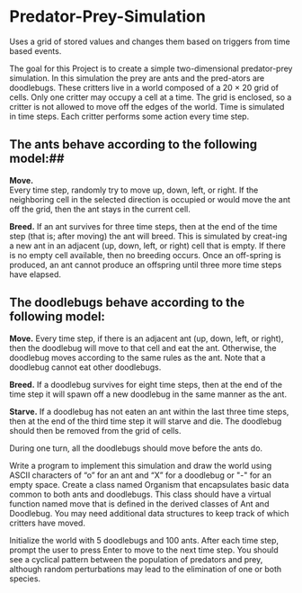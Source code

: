 # Predator-Prey-Simulation
Uses a grid of stored values and changes them based on triggers from time based events. 

The goal for this Project is to create a simple two-dimensional predator-prey simulation. In this simulation the prey are ants and the pred-ators are doodlebugs. These critters live in a world composed of a 20 × 20 grid of cells. Only one critter may occupy a cell at a time. The grid is  enclosed, so a critter is not allowed to move off the edges of the world. Time is simulated in time steps. Each critter performs some action every time step.


## The ants behave according to the following model:## 
**Move.**  
Every time step, randomly try to move up, down, left, or right. If the neighboring cell in the selected direction is occupied or would move the ant off the grid, then the ant stays in the current cell.

**Breed.**
If an ant survives for three time steps, then at the end of the time step (that is; after moving) the ant will breed. This is simulated by creat-ing a new ant in an adjacent (up, down, left, or right) cell that is empty. If there is no empty cell available, then no breeding occurs. Once an off-spring is produced, an ant cannot produce an offspring until three more time steps have elapsed.


## The doodlebugs behave according to the following model: ##
**Move.**
Every time step, if there is an adjacent ant (up, down, left, or right), then the doodlebug will move to that cell and eat the ant. Otherwise, the doodlebug moves according to the same rules as the ant. Note that a doodlebug cannot eat other doodlebugs.

**Breed.**
If a doodlebug survives for eight time steps, then at the end of the time step it will spawn off a new doodlebug in the same manner as the ant.

**Starve.**
If a doodlebug has not eaten an ant within the last three time steps, then at the end of the third time step it will starve and die. The doodlebug should then be removed from the grid of cells.



During one turn, all the doodlebugs should move before the ants do.

Write a program to implement this simulation and draw the world using ASCII characters of “o” for an ant and “X” for a doodlebug or "-" for an empty space. Create a class named Organism that encapsulates basic data common to both ants and doodlebugs. This class should have a virtual function named move that is defined in the derived classes of Ant and Doodlebug. You may need additional data structures to keep track of which critters have moved.

Initialize the world with 5 doodlebugs and 100 ants. After each time step, prompt the user to press Enter to move to the next time step. You should see a cyclical pattern between the population of predators and prey, although random perturbations may lead to the elimination of one or both species.


